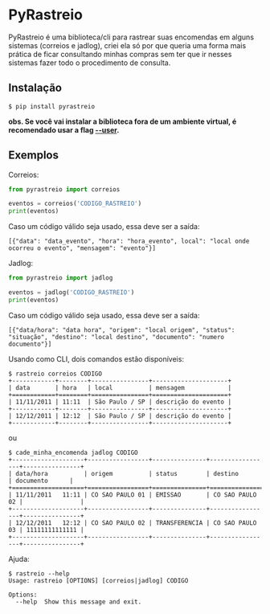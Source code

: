 PyRastreio
============

PyRastreio é uma biblioteca/cli para rastrear suas encomendas em alguns sistemas (correios e jadlog),
criei ela só por que queria uma forma mais prática de ficar consultando minhas compras
sem ter que ir nesses sistemas fazer todo o procedimento de consulta.

Instalação
------------

    $ pip install pyrastreio

**obs. Se você vai instalar a biblioteca fora de um ambiente virtual, é recomendado usar a flag [--user](https://packaging.python.org/tutorials/installing-packages/#installing-to-the-user-site).**

Exemplos
--------
Correios:

```python
from pyrastreio import correios

eventos = correios('CODIGO_RASTREIO')
print(eventos)
```

Caso um código válido seja usado, essa deve ser a saída:

    [{"data": "data_evento", "hora": "hora_evento", local": "local onde ocorreu o evento", "mensagem": "evento"}]

Jadlog:

```python
from pyrastreio import jadlog

eventos = jadlog('CODIGO_RASTREIO')
print(eventos)
```

Caso um código válido seja usado, essa deve ser a saída:

    [{"data/hora": "data hora", "origem": "local origem", "status": "situação", "destino": "local destino", "documento": "numero documento"}]


Usando como CLI, dois comandos estão disponíveis:

    $ rastreio correios CODIGO
    +------------+--------+----------------+---------------------+
    | data       | hora   | local          | mensagem            |
    +============+========+================+=====================+
    | 11/11/2011 | 11:11  | São Paulo / SP | descrição do evento |
    +------------+--------+----------------+---------------------+
    | 12/12/2011 | 12:12  | São Paulo / SP | descrição do evento |
    +------------+--------+----------------+---------------------+

ou

    $ cade_minha_encomenda jadlog CODIGO
    +--------------------+-----------------+---------------+-----------------+----------------+
    | data/hora          | origem          | status        | destino         | documento      |
    +====================+=================+===============+=================+================+
    | 11/11/2011   11:11 | CO SAO PAULO 01 | EMISSAO       | CO SAO PAULO 02 |                |
    +--------------------+-----------------+---------------+-----------------+----------------+
    | 12/12/2011   12:12 | CO SAO PAULO 02 | TRANSFERENCIA | CO SAO PAULO 03 | 11111111111111 |
    +--------------------+-----------------+---------------+-----------------+----------------+

Ajuda:

    $ rastreio --help
    Usage: rastreio [OPTIONS] [correios|jadlog] CODIGO

    Options:
      --help  Show this message and exit.

